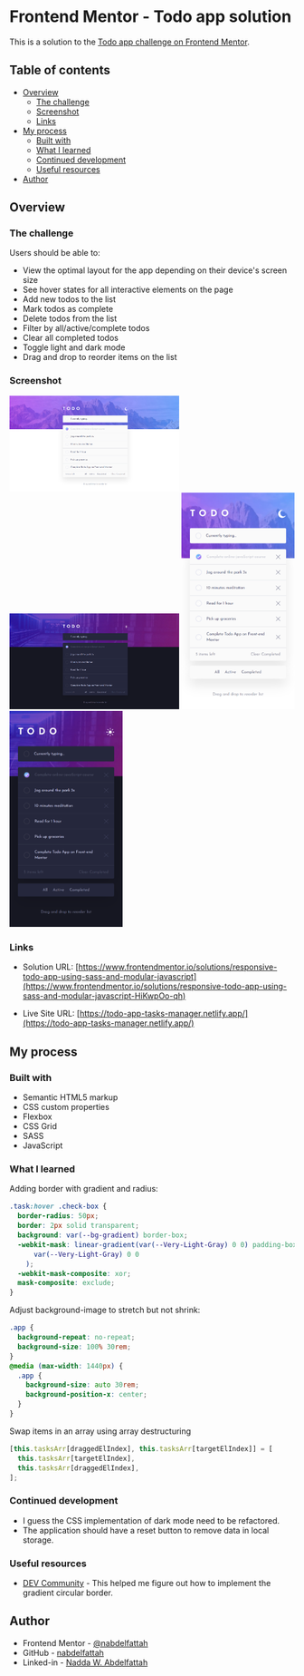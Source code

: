 # Frontend Mentor - Todo app solution

This is a solution to the [Todo app challenge on Frontend Mentor](https://www.frontendmentor.io/challenges/todo-app-Su1_KokOW).

## Table of contents

- [Overview](#overview)
  - [The challenge](#the-challenge)
  - [Screenshot](#screenshot)
  - [Links](#links)
- [My process](#my-process)
  - [Built with](#built-with)
  - [What I learned](#what-i-learned)
  - [Continued development](#continued-development)
  - [Useful resources](#useful-resources)
- [Author](#author)

## Overview

### The challenge

Users should be able to:

- View the optimal layout for the app depending on their device's screen size
- See hover states for all interactive elements on the page
- Add new todos to the list
- Mark todos as complete
- Delete todos from the list
- Filter by all/active/complete todos
- Clear all completed todos
- Toggle light and dark mode
- Drag and drop to reorder items on the list

### Screenshot

<img src="./design/desktop-light.png" alt="desktop - light mode" width="300">
<img src="./design/desktop-dark.png" alt="desktop - dark mode" width="300">
<img src="./design/mobile-light.png" alt="mobile - light mode" width="200">
<img src="./design/mobile-dark.png" alt="mobile - dark mode" width="200">

### Links

- Solution URL: [https://www.frontendmentor.io/solutions/responsive-todo-app-using-sass-and-modular-javascript](https://www.frontendmentor.io/solutions/responsive-todo-app-using-sass-and-modular-javascript-HiKwpOo-qh)

- Live Site URL: [https://todo-app-tasks-manager.netlify.app/](https://todo-app-tasks-manager.netlify.app/)

## My process

### Built with

- Semantic HTML5 markup
- CSS custom properties
- Flexbox
- CSS Grid
- SASS
- JavaScript

### What I learned

Adding border with gradient and radius:

```css
.task:hover .check-box {
  border-radius: 50px;
  border: 2px solid transparent;
  background: var(--bg-gradient) border-box;
  -webkit-mask: linear-gradient(var(--Very-Light-Gray) 0 0) padding-box, linear-gradient(
      var(--Very-Light-Gray) 0 0
    );
  -webkit-mask-composite: xor;
  mask-composite: exclude;
}
```

Adjust background-image to stretch but not shrink:

```css
.app {
  background-repeat: no-repeat;
  background-size: 100% 30rem;
}
@media (max-width: 1440px) {
  .app {
    background-size: auto 30rem;
    background-position-x: center;
  }
}
```

Swap items in an array using array destructuring

```js
[this.tasksArr[draggedElIndex], this.tasksArr[targetElIndex]] = [
  this.tasksArr[targetElIndex],
  this.tasksArr[draggedElIndex],
];
```

### Continued development

- I guess the CSS implementation of dark mode need to be refactored.
- The application should have a reset button to remove data in local storage.

### Useful resources

- [DEV Community](https://dev.to/afif/border-with-gradient-and-radius-387f) - This helped me figure out how to implement the gradient circular border.

## Author

- Frontend Mentor - [@nabdelfattah](https://www.frontendmentor.io/profile/nabdelfattah)
- GitHub - [nabdelfattah](https://github.com/nabdelfattah)
- Linked-in - [Nadda W. Abdelfattah](https://www.linkedin.com/in/nadda-w-abdelfattah/)
